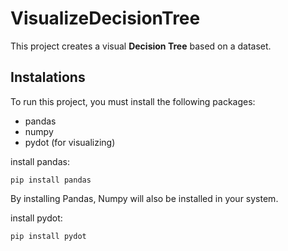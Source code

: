 # VisualizeDecisionTree
This project creates a visual **Decision Tree** based on a dataset.

## Instalations

To run this project, you must install the following packages:

- pandas
- numpy
- pydot (for visualizing)

install pandas:
```
pip install pandas
```
By installing Pandas, Numpy will also be installed in your system.

install pydot:
```
pip install pydot
```
